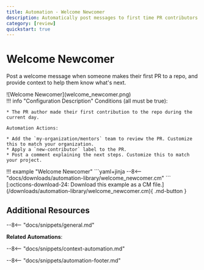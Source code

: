 ```yaml
---
title: Automation - Welcome Newcomer
description: Automatically post messages to first time PR contributors to help them get started.
category: [review]
quickstart: true
---
```

# Welcome Newcomer

Post a welcome message when someone makes their first PR to a repo, and provide context to help them know what's next.

<div class="automationImage" style="align:right" markdown="1">
![Welcome Newcomer](welcome_newcomer.png)
</div>
<div class="automationDescription" markdown="1">
!!! info "Configuration Description"
    Conditions (all must be true):

    * The PR author made their first contribution to the repo during the current day.

    Automation Actions:

    * Add the `my-organization/mentors` team to review the PR. Customize this to match your organization.
    * Apply a `new-contributor` label to the PR.
    * Post a comment explaining the next steps. Customize this to match your project.
</div>
<div class="automationExample" markdown="1">
!!! example "Welcome Newcomer"
    ```yaml+jinja
    --8<-- "docs/downloads/automation-library/welcome_newcomer.cm"
    ```
    <div class="result" markdown>
      <span>
      [:octicons-download-24: Download this example as a CM file.](/downloads/automation-library/welcome_newcomer.cm){ .md-button }
      </span>
    </div>
</div>

## Additional Resources

--8<-- "docs/snippets/general.md"

**Related Automations**:

--8<-- "docs/snippets/context-automation.md"

--8<-- "docs/snippets/automation-footer.md"
